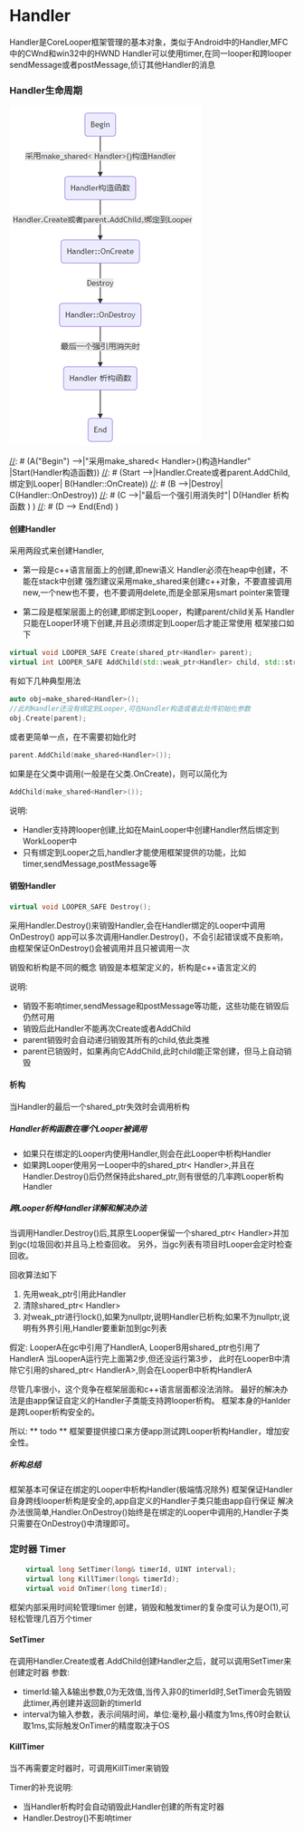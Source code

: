 # Handler
Handler是CoreLooper框架管理的基本对象，类似于Android中的Handler,MFC中的CWnd和win32中的HWND
Handler可以使用timer,在同一looper和跨looper sendMessage或者postMessage,侦订其他Handler的消息

### Handler生命周期

![img](images/handler.lifecycle.png)

[//]: # (这种注释方法真是蛋疼)
[//]: # (图片生成方法:)
[//]: # (https://mermaidjs.github.io/mermaid-live-editor)
[//]: # (graph TD)
[//]: # (A("Begin") -->|"采用make_shared< Handler>()构造Handler" |Start(Handler构造函数))
[//]: # (Start -->|Handler.Create或者parent.AddChild,绑定到Looper| B(Handler::OnCreate))
[//]: # (B -->|Destroy| C(Handler::OnDestroy))
[//]: # (C -->|"最后一个强引用消失时"| D(Handler 析构函数 ) )
[//]: # (D --> End(End) )


#### 创建Handler
采用两段式来创建Handler,
- 第一段是c++语言层面上的创建,即new语义
  Handler必须在heap中创建，不能在stack中创建
  强烈建议采用make_shared来创建c++对象，不要直接调用new,一个new也不要，也不要调用delete,而是全部采用smart pointer来管理

- 第二段是框架层面上的创建,即绑定到Looper，构建parent/child关系
 Handler只能在Looper环境下创建,并且必须绑定到Looper后才能正常使用
框架接口如下
```cpp
virtual void LOOPER_SAFE Create(shared_ptr<Handler> parent);
virtual int LOOPER_SAFE AddChild(std::weak_ptr<Handler> child, std::string name = "");
```
有如下几种典型用法
```cpp
auto obj=make_shared<Handler>();
//此时Handler还没有绑定到Looper,可在Handler构造或者此处传初始化参数
obj.Create(parent);
```
或者更简单一点，在不需要初始化时
```cpp
parent.AddChild(make_shared<Handler>());
```
如果是在父类中调用(一般是在父类.OnCreate)，则可以简化为
```cpp
AddChild(make_shared<Handler>());
```
说明:
- Handler支持跨looper创建,比如在MainLooper中创建Handler然后绑定到WorkLooper中
- 只有绑定到Looper之后,handler才能使用框架提供的功能，比如timer,sendMessage,postMessage等


#### 销毁Handler
```cpp
virtual void LOOPER_SAFE Destroy();
```
采用Handler.Destroy()来销毁Handler,会在Handler绑定的Looper中调用OnDestroy()
app可以多次调用Handler.Destroy()，不会引起错误或不良影响，由框架保证OnDestroy()会被调用并且只被调用一次

销毁和析构是不同的概念
销毁是本框架定义的，析构是c++语言定义的

说明:
- 销毁不影响timer,sendMessage和postMessage等功能，这些功能在销毁后仍然可用
- 销毁后此Handler不能再次Create或者AddChild
- parent销毁时会自动递归销毁其所有的child,依此类推
- parent已销毁时，如果再向它AddChild,此时child能正常创建，但马上自动销毁

#### 析构
当Handler的最后一个shared_ptr失效时会调用析构

##### Handler析构函数在哪个Looper被调用
- 如果只在绑定的Looper内使用Handler,则会在此Looper中析构Handler
- 如果跨Looper使用另一Looper中的shared_ptr< Handler>,并且在Handler.Destroy()后仍然保持此shared_ptr,则有很低的几率跨Looper析构Handler
##### 跨Looper析构Handler详解和解决办法
当调用Handler.Destroy()后,其原生Looper保留一个shared_ptr< Handler>并加到gc(垃圾回收)并且马上检查回收。
另外，当gc列表有项目时Looper会定时检查回收。

回收算法如下
1. 先用weak_ptr引用此Handler
2. 清除shared_ptr< Handler>
3. 对weak_ptr进行lock(),如果为nullptr,说明Handler已析构;如果不为nullptr,说明有外界引用,Handler要重新加到gc列表

假定:
LooperA在gc中引用了HandlerA,
 LooperB用shared_ptr也引用了HandlerA
当LooperA运行完上面第2步,但还没运行第3步，
此时在LooperB中清除它引用的shared_ptr< HandlerA>,则会在LooperB中析构HandlerA

尽管几率很小，这个竞争在框架层面和c++语言层面都没法消除。
最好的解决办法是由app保证自定义的Handler子类能支持跨looper析构。
框架本身的Hanlder是跨Looper析构安全的。

 所以: ** todo ** 框架要提供接口来方便app测试跨Looper析构Handler，增加安全性。

#####  析构总结
框架基本可保证在绑定的Looper中析构Handler(极端情况除外)
框架保证Handler自身跨线looper析构是安全的,app自定义的Handler子类只能由app自行保证
解决办法很简单,Handler.OnDestroy()始终是在绑定的Looper中调用的,Handler子类只需要在OnDestroy()中清理即可。



### 定时器 Timer
``` cpp
	virtual long SetTimer(long& timerId, UINT interval);
	virtual long KillTimer(long& timerId);
	virtual void OnTimer(long timerId);
```

框架内部采用时间轮管理timer
创建，销毁和触发timer的复杂度可认为是O(1),可轻松管理几百万个timer

#### SetTimer
在调用Handler.Create或者.AddChild创建Handler之后，就可以调用SetTimer来创建定时器
参数:
- timerId:输入&输出参数,0为无效值,当传入非0的timerId时,SetTimer会先销毁此timer,再创建并返回新的timerId
- interval为输入参数，表示间隔时间，单位:毫秒,最小精度为1ms,传0时会默认取1ms,实际触发OnTimer的精度取决于OS

#### KillTimer
当不再需要定时器时，可调用KillTimer来销毁

Timer的补充说明:
- 当Handler析构时会自动销毁此Handler创建的所有定时器
- Handler.Destroy()不影响timer

